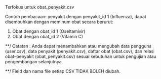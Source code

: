 Terfokus untuk obat_penyakit.csv

Contoh pembacaan:
penyakit dengan penyakit_id 1 (Influenza), dapat disembuhkan dengan meminum obat secara berurut:
1. Obat dengan obat_id 1 (Oseltamivir)
2. Obat dengan obat_id 2 (Vitamin C)


**/ Catatan : Anda dapat menambahkan atau mengubah data pengguna (user.csv), data penyakit (penyakit.csv), daftar obat (obat.csv), dan relasi obat–penyakit (obat_penyakit.csv) sesuai kebutuhan untuk pengujian atau pengembangan selanjutnya.

**/ Field dan nama file setiap CSV TIDAK BOLEH diubah.
